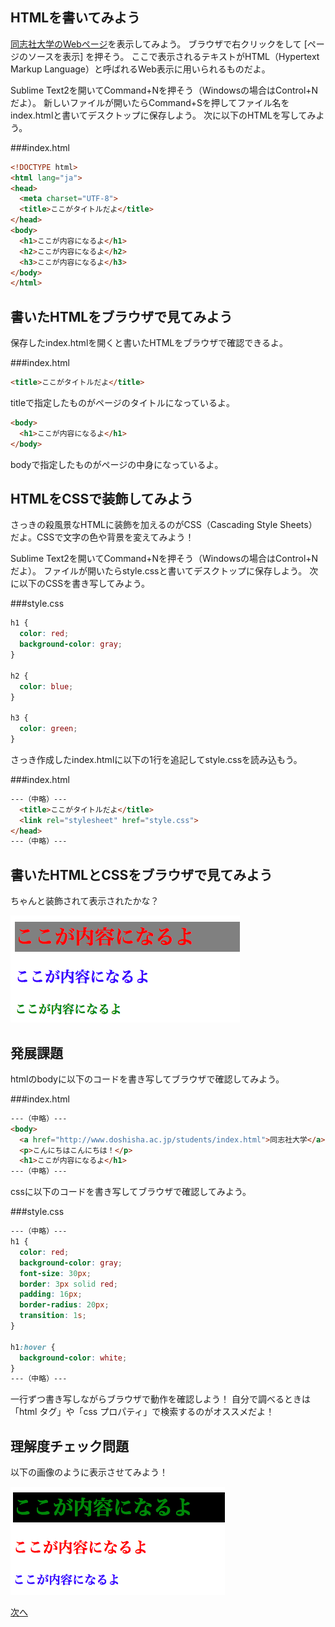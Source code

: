 ## HTMLを書いてみよう
[同志社大学のWebページ](http://www.doshisha.ac.jp/index.html)を表示してみよう。
ブラウザで右クリックをして [ページのソースを表示] を押そう。
ここで表示されるテキストがHTML（Hypertext Markup Language）と呼ばれるWeb表示に用いられるものだよ。

Sublime Text2を開いてCommand+Nを押そう（Windowsの場合はControl+Nだよ）。
新しいファイルが開いたらCommand+Sを押してファイル名をindex.htmlと書いてデスクトップに保存しよう。
次に以下のHTMLを写してみよう。

###index.html
```html
<!DOCTYPE html>
<html lang="ja">
<head>
  <meta charset="UTF-8">
  <title>ここがタイトルだよ</title>
</head>
<body>
  <h1>ここが内容になるよ</h1>
  <h2>ここが内容になるよ</h2>
  <h3>ここが内容になるよ</h3>
</body>
</html>
```

## 書いたHTMLをブラウザで見てみよう
保存したindex.htmlを開くと書いたHTMLをブラウザで確認できるよ。

###index.html
```html
<title>ここがタイトルだよ</title>
```
titleで指定したものがページのタイトルになっているよ。

```html
<body>
  <h1>ここが内容になるよ</h1>  
</body>
```

bodyで指定したものがページの中身になっているよ。

## HTMLをCSSで装飾してみよう
さっきの殺風景なHTMLに装飾を加えるのがCSS（Cascading Style Sheets）だよ。CSSで文字の色や背景を変えてみよう！

Sublime Text2を開いてCommand+Nを押そう（Windowsの場合はControl+Nだよ）。
ファイルが開いたらstyle.cssと書いてデスクトップに保存しよう。
次に以下のCSSを書き写してみよう。

###style.css
```css
h1 {
  color: red;
  background-color: gray;
}

h2 {
  color: blue;
}

h3 {
  color: green;
}
```

さっき作成したindex.htmlに以下の1行を追記してstyle.cssを読み込もう。

###index.html
```html
---（中略）---
  <title>ここがタイトルだよ</title>
  <link rel="stylesheet" href="style.css">
</head>
---（中略）---
```

## 書いたHTMLとCSSをブラウザで見てみよう
ちゃんと装飾されて表示されたかな？

![screenshot.png](images/screenshot.png)

## 発展課題
htmlのbodyに以下のコードを書き写してブラウザで確認してみよう。

###index.html
```html
---（中略）---
<body>
  <a href="http://www.doshisha.ac.jp/students/index.html">同志社大学</a>
  <p>こんにちはこんにちは！</p>
  <h1>ここが内容になるよ</h1>
---（中略）---
```

cssに以下のコードを書き写してブラウザで確認してみよう。

###style.css
```css
---（中略）---
h1 {
  color: red;
  background-color: gray;
  font-size: 30px;
  border: 3px solid red;
  padding: 16px;
  border-radius: 20px;
  transition: 1s;
}

h1:hover {
  background-color: white;
}
---（中略）---
```

一行ずつ書き写しながらブラウザで動作を確認しよう！
自分で調べるときは「html タグ」や「css プロパティ」で検索するのがオススメだよ！

## 理解度チェック問題
以下の画像のように表示させてみよう！

![quiz.png](images/quiz.png)

[次へ](2_profile.md)
